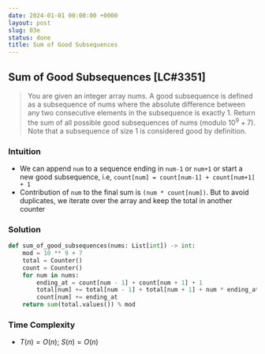 ```yaml
---
date: 2024-01-01 00:00:00 +0000
layout: post
slug: 03e
status: done
title: Sum of Good Subsequences
---
```


## Sum of Good Subsequences [LC#3351]
> You are given an integer array nums. A good subsequence is defined as a subsequence of nums where the absolute difference between any two consecutive elements in the subsequence is exactly 1. Return the sum of all possible good subsequences of nums (modulo  $10^9 + 7$). Note that a subsequence of size 1 is considered good by definition.

### Intuition
- We can append `num` to a sequence ending in `num-1` or `num+1` or start a new good subsequence, i.e,  `count[num] = count[num-1] + count[num+1] + 1`
- Contribution of `num` to the final sum is `(num * count[num])`. But to avoid duplicates, we iterate over the array and keep the total in another counter

### Solution
```python
def sum_of_good_subsequences(nums: List[int]) -> int:
    mod = 10 ** 9 + 7
    total = Counter()
    count = Counter()
    for num in nums:
        ending_at = count[num - 1] + count[num + 1] + 1
        total[num] += total[num - 1] + total[num + 1] + num * ending_at
        count[num] += ending_at
    return sum(total.values()) % mod
```

### Time Complexity
- $T(n) = O(n)$; $S(n) = O(n)$